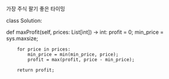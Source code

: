 가장 주식 팔기 좋은 타이밍



class Solution:
   
   def maxProfit(self, prices: List[int]) -> int:
        profit = 0;
        min_price = sys.maxsize;
        
        for price in prices:
            min_price = min(min_price, price);
            profit = max(profit, price - min_price);
            
        return profit;
